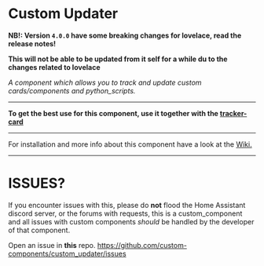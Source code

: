 # Custom Updater 

**NB!: Version `4.0.0` have some breaking changes for lovelace, read the release notes!**

**This will not be able to be updated from it self for a while du to the changes related to lovelace**

_A component which allows you to track and update custom cards/components and python_scripts._  

***

**To get the best use for this component, use it together with the [tracker-card](https://github.com/custom-cards/tracker-card)**

***

For installation and more info about this component have a look at the [Wiki.](https://github.com/custom-components/custom_updater/wiki/Installation)

***

# ISSUES?

If you encounter issues with this, please do **not** flood the Home Assistant discord server, or the forums with requests, this is a custom_component and all issues with custom components _should_ be handled by the developer of that component.

Open an issue in **this** repo.
https://github.com/custom-components/custom_updater/issues